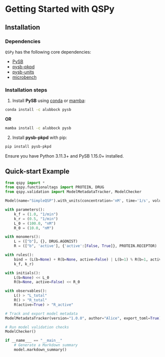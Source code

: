 # Getting Started with QSPy

## Installation

### Dependencies

`QSPy` has the following core dependencies:

  * [PySB](https://pysb.org/)
  * [pysb-pkpd](https://blakeaw.github.io/pysb-pkpd/)
  * [pysb-units](https://github.com/Borealis-BioModeling/pysb-units)
  * [microbench](https://github.com/alubbock/microbench)

### Installation steps

  1. Install **PySB** using [conda](https://docs.conda.io/en/latest/) or [mamba](https://github.com/mamba-org/mamba):

```sh
conda install -c alubbock pysb
```

**OR**

```sh
mamba install -c alubbock pysb
```    

  2. Install **pysb-pkpd** with pip:

```sh
pip install pysb-pkpd
```

Ensure you have Python 3.11.3+ and PySB 1.15.0+ installed.

## Quick-start Example

```python
from qspy import *
from qspy.functionaltags import PROTEIN, DRUG
from qspy.validation import ModelMetadataTracker, ModelChecker

Model(name="SimpleQSP").with_units(concentration='nM', time='1/s', volume='L')

with parameters():
    k_f = (1.0, "1/min")
    k_r = (0.5, "1/min")
    L_0 = (100.0, "nM")
    R_0 = (10.0, "nM")

with monomers():
    L = (["b"], {}, DRUG.AGONIST)
    R = (["b", 'active'], {'active':[False, True]}, PROTEIN.RECEPTOR)

with rules():
    bind = (L(b=None) + R(b=None, active=False) | L(b=1) % R(b=1, active=True),
    k_f, k_r)

with initials():
    L(b=None) << L_0
    R(b=None, active=False) << R_0

with observables():
    L() > "L_total"
    R() > "R_total"
    R(active=True) > "R_active"

# Track and export model metadata
ModelMetadataTracker(version="1.0.0", author="Alice", export_toml=True)

# Run model validation checks
ModelChecker()

if __name___ == "__main__"
    # Generate a Markdown summary
    model.markdown_summary()
               
```